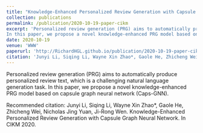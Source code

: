 ```yaml
---
title: "Knowledge-Enhanced Personalized Review Generation with Capsule Graph Neural Network"
collection: publications
permalink: /publication/2020-10-19-paper-cikm
excerpt: 'Personalized review generation (PRG) aims to automatically produce personalized review text, which is a challenging natural language generation task.
In this paper, we propose a novel knowledge-enhanced PRG model based on capsule graph neural network (Caps-GNN).. For more details, please click the title.'
date: 2020-10-19
venue: 'WWW'
paperurl: 'http://RichardHGL.github.io/publication/2020-10-19-paper-cikm'
citation: 'Junyi Li, Siqing Li, Wayne Xin Zhao*, Gaole He, Zhicheng Wei, Nicholas Jing Yuan, Ji-Rong Wen. Knowledge-Enhanced Personalized Review Generation with Capsule Graph Neural Network. In CIKM 2020.'
---
```

Personalized review generation (PRG) aims to automatically produce personalized review text, which is a challenging natural language generation task.
In this paper, we propose a novel knowledge-enhanced PRG model based on capsule graph neural network (Caps-GNN).

Recommended citation: Junyi Li, Siqing Li, Wayne Xin Zhao*, Gaole He, Zhicheng Wei, Nicholas Jing Yuan, Ji-Rong Wen. Knowledge-Enhanced Personalized Review Generation with Capsule Graph Neural Network. In CIKM 2020.
